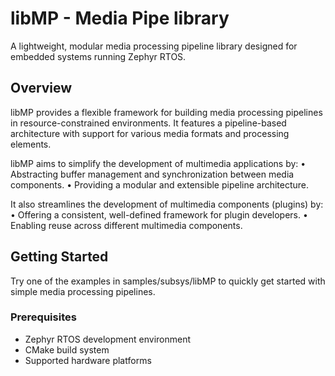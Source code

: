 # libMP - Media Pipe library

A lightweight, modular media processing pipeline library designed for embedded systems running Zephyr RTOS.

## Overview

libMP provides a flexible framework for building media processing pipelines in resource-constrained environments. It features a pipeline-based architecture with support for various media formats and processing elements.

libMP aims to simplify the development of multimedia applications by:
    • Abstracting buffer management and synchronization between media components.
    • Providing a modular and extensible pipeline architecture.

It also streamlines the development of multimedia components (plugins) by:
    • Offering a consistent, well-defined framework for plugin developers.
    • Enabling reuse across different multimedia components.

## Getting Started

Try one of the examples in samples/subsys/libMP to quickly get started with simple media processing pipelines.

### Prerequisites
- Zephyr RTOS development environment
- CMake build system
- Supported hardware platforms
